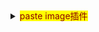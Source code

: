 <details>
  <summary><mark><font color=darkred>paste image插件</font></mark></summary>
  <pre><code>
  此插件默认快捷键与网易词典快捷键有冲突，需要设置下。设置为ctrl shift z 后会跟qq快捷键有冲突，可以取消掉此qq快捷键。

  注意在``` ```中不会显示图片只会显示链接
  </code></pre>
</details>